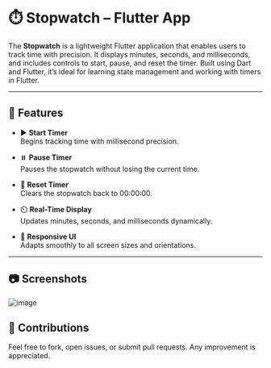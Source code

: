# ⏱️ Stopwatch – Flutter App

The **Stopwatch** is a lightweight Flutter application that enables users to track time with precision. It displays minutes, seconds, and milliseconds, and includes controls to start, pause, and reset the timer. Built using Dart and Flutter, it’s ideal for learning state management and working with timers in Flutter.

---

## 🚀 Features

- ▶️ **Start Timer**  
  Begins tracking time with millisecond precision.

- ⏸️ **Pause Timer**  
  Pauses the stopwatch without losing the current time.

- 🔁 **Reset Timer**  
  Clears the stopwatch back to 00:00:00.

- ⏲️ **Real-Time Display**  
  Updates minutes, seconds, and milliseconds dynamically.

- 📱 **Responsive UI**  
  Adapts smoothly to all screen sizes and orientations.

---
## 📷 Screenshots
![image](https://github.com/user-attachments/assets/c57db803-8e57-4f8b-9600-a00fbbc678de)



## 🤝 Contributions

Feel free to fork, open issues, or submit pull requests. Any improvement is appreciated.
